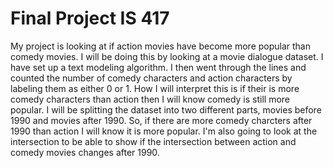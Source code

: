 # Final Project IS 417

My project is looking at if action movies have become more popular than comedy movies. I will be doing this by looking at a movie dialogue dataset. I have set up a text modeling algorithm. I then went through the lines and counted the number of comedy characters and action characters by labeling them as either 0 or 1. How I will interpret this is if their is more comedy characters than action then I will know comedy is still more popular. I will be splitting the dataset into two different parts, movies before 1990 and movies after 1990. So, if there are more comedy charcters after 1990 than action I will know it is more popular. I'm also going to look at the intersection to be able to show if the intersection between action and comedy movies changes after 1990. 

